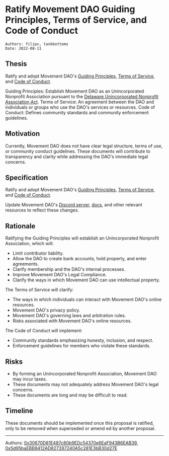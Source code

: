 # Ratify Movement DAO Guiding Principles, Terms of Service, and Code of Conduct

```
Authors: filipv, tankbottoms
Date: 2022-08-11
```

## Thesis

Ratify and adopt Movement DAO's [Guiding Principles](https://gov.move.xyz/dao/legal/guiding-principles), [Terms of Service](https://gov.move.xyz/dao/legal/tos), and [Code of Conduct](https://gov.move.xyz/dao/resources/code-of-conduct).

Guiding Principles: Establish Movement DAO as an Unincorporated Nonprofit Association pursuant to the [Delaware Unincorporated Nonprofit Association Act](https://delcode.delaware.gov/title6/c019/index.html).
Terms of Service: An agreement between the DAO and individuals or groups who use the DAO's services or resources.
Code of Conduct: Defines community standards and community enforcement guidelines.

## Motivation

Currently, Movement DAO does not have clear legal structure, terms of use, or community conduct guidelines. These documents will contribute to transparency and clarity while addressing the DAO's immediate legal concerns.

## Specification

Ratify and adopt Movement DAO's [Guiding Principles](https://gov.move.xyz/dao/legal/guiding-principles), [Terms of Service](https://gov.move.xyz/dao/legal/tos), and [Code of Conduct](https://gov.move.xyz/dao/resources/code-of-conduct).

Update Movement DAO's [Discord server](https://discord.gg/movexyz), [docs](https://gov.move.xyz), and other relevant resources to reflect these changes.

## Rationale

Ratifying the Guiding Principles will establish an Unincorporated Nonprofit Association, which will:
- Limit contributor liability.
- Allow the DAO to create bank accounts, hold property, and enter agreements.
- Clarify membership and the DAO's internal processes.
- Improve Movement DAO's Legal Compliance.
- Clarify the ways in which Movement DAO can use intellectual property.

The Terms of Service will clarify:
- The ways in which individuals can interact with Movement DAO's online resources.
- Movement DAO's privacy policy.
- Movement DAO's governing laws and arbitration rules.
- Risks associated with Movement DAO's online resources.

The Code of Conduct will implement:
- Community standards emphasizing honesty, inclusion, and respect.
- Enforcement guidelines for members who violate these standards.

## Risks

- By forming an Unincorporated Nonprofit Association, Movement DAO may incur taxes.
- These documents may not adequately address Movement DAO's legal concerns.
- These documents are long and may be difficult to read.

## Timeline

These documents should be implemented once this proposal is ratified, only to be removed when superseded or amend
ed by another proposal.

---

Authors: [0x30670D81E487c80b9EDc54370e6EaF943B6EAB39](https://etherscan.io/address/0x30670d81e487c80b9edc54370e6eaf943b6eab39), [0x5d95baEBB8412AD827287240A5c281E3bB30d27E](https://etherscan.io/address/0x5d95baEBB8412AD827287240A5c281E3bB30d27E)
